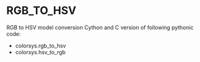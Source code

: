 # RGB_TO_HSV
RGB to HSV model conversion
Cython and C version of following pythonic code: 
- colorsys.rgb_to_hsv 
- colorsys.hsv_to_rgb 
